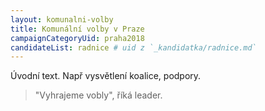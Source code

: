 ```yaml
---
layout: komunalni-volby
title: Komunální volby v Praze
campaignCategoryUid: praha2018
candidateList: radnice # uid z `_kandidatka/radnice.md`
---
```


Úvodní text. Např vysvětlení koalice, podpory.

> "Vyhrajeme vobly", říká leader.

